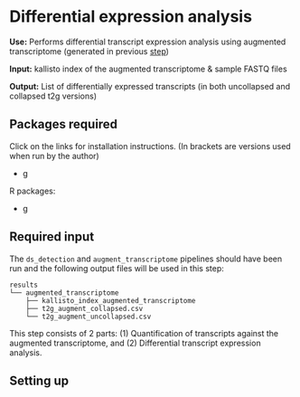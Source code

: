 # Differential expression analysis

**Use:** Performs differential transcript expression analysis using augmented transcriptome (generated in previous [step](https://github.com/ys-lim/SpliCeAT/tree/main/augment_transcriptome))

**Input:** kallisto index of the augmented transcriptome & sample FASTQ files

**Output:** List of differentially expressed transcripts (in both uncollapsed and collapsed t2g versions)

## Packages required
Click on the links for installation instructions. (In brackets are versions used when run by the author)
- g

R packages:
- g

## Required input
The `ds_detection` and `augment_transcriptome` pipelines should have been run and the following output files will be used in this step: 
```
results
└── augmented_transcriptome
    ├── kallisto_index_augmented_transcriptome
    ├── t2g_augment_collapsed.csv
    └── t2g_augment_uncollapsed.csv
```
This step consists of 2 parts: (1) Quantification of transcripts against the augmented transcriptome, and (2) Differential transcript expression analysis. 

## Setting up
